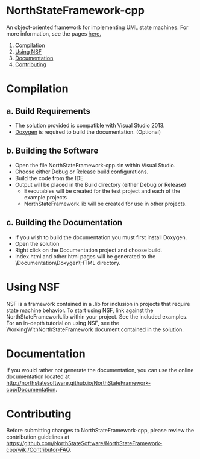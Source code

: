 NorthStateFramework-cpp
=======================

An object-oriented framework for implementing UML state machines.  For more information, see the pages <a href="http://northstatesoftware.github.io/NorthStateFramework-cpp/index.html">here.</a>



1. [Compilation](#compilation)
2. [Using NSF](#using-nsf)
3. [Documentation](#documentation)
4. [Contributing](#contributing) 

Compilation
===========

a. Build Requirements
---------------------
* The solution provided is compatible with Visual Studio 2013.
* <a href="http://www.doxygen.org/">Doxygen</a> is required to build the documentation. (Optional)

b. Building the Software
------------------------
* Open the file NorthStateFramework-cpp.sln within Visual Studio.
* Choose either Debug or Release build configurations.
* Build the code from the IDE
* Output will be placed in the Build directory (either Debug or Release)
	* Executables will be created for the test project and each of the example projects
	* NorthStateFramework.lib will be created for use in other projects.

c. Building the Documentation
-----------------------------
* If you wish to build the documentation you must first install Doxygen.
* Open the solution
* Right click on the Documentation project and choose build.
* Index.html and other html pages will be generated to the \Documentation\Doxygen\HTML directory.

Using NSF
=========
NSF is a framework contained in a .lib for inclusion in projects that require state machine behavior.  To start using  NSF, link against the NorthStateFramework.lib within your project.  See the included examples.  For an in-depth tutorial on using NSF, see the WorkingWithNorthStateFramework document contained in the solution.

Documentation
=============
If you would rather not generate the documentation, you can use the online documentation located at http://northstatesoftware.github.io/NorthStateFramework-cpp/Documentation.

Contributing
============
Before submitting changes to NorthStateFramework-cpp, please review the contribution guidelines at https://github.com/NorthStateSoftware/NorthStateFramework-cpp/wiki/Contributor-FAQ.
